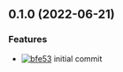 ## 0.1.0 (2022-06-21)

### Features

- [![bfe53](https://img.shields.io/badge/-bfe53-%23121011.svg?style=flat-square&logo=github&logoColor=white)](https://github.com/brianburwell11/prettier-json/commit/bfe5300f6a2432948182c9ec14134b6de4d85f6d) initial commit
